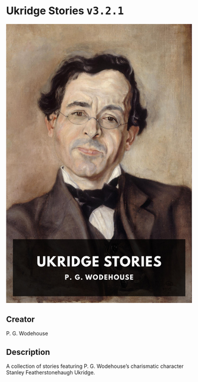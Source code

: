 
# Ukridge Stories <kbd>v3.2.1</kbd>

<center>
  <img src="./cover-1024.jpg"/>
</center>

## Creator
P. G. Wodehouse

## Description
A collection of stories featuring P. G. Wodehouse’s charismatic character Stanley Featherstonehaugh Ukridge.
